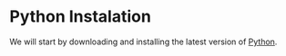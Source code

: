 # Python Instalation

We will start by downloading and installing the latest version of <a href="https://www.python.org/downloads/">Python</a>.